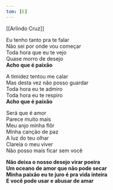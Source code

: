 ```yaml
---
tom: [E]
---
```


[[Arlindo Cruz]] 

Eu tenho tanto pra te falar  
Não sei por onde vou começar  
Toda hora que eu te vejo  
Quase morro de desejo  
**Acho que é paixão**

A timidez tentou me calar  
Mas desta vez não posso guardar  
Toda hora eu te admiro  
Toda hora eu te respiro  
**Acho que é paixão**

Será que é amor  
Parece muito mais  
Meu anjo minha flôr  
Minha canção de paz  
A luz do teu olhar  
Clareia o meu viver  
Não posso mais ficar sem você

**Não deixa o nosso desejo virar poeira  
Um oceano de amor que não pode secar  
Minha paixão eu te juro é pra vida inteira  
E você pode usar e abusar de amar**